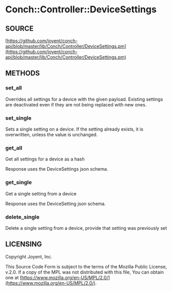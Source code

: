 # Conch::Controller::DeviceSettings

## SOURCE

[https://github.com/joyent/conch-api/blob/master/lib/Conch/Controller/DeviceSettings.pm](https://github.com/joyent/conch-api/blob/master/lib/Conch/Controller/DeviceSettings.pm)

## METHODS

### set\_all

Overrides all settings for a device with the given payload.
Existing settings are deactivated even if they are not being replaced with new ones.

### set\_single

Sets a single setting on a device. If the setting already exists, it is
overwritten, unless the value is unchanged.

### get\_all

Get all settings for a device as a hash

Response uses the DeviceSettings json schema.

### get\_single

Get a single setting from a device

Response uses the DeviceSetting json schema.

### delete\_single

Delete a single setting from a device, provide that setting was previously set

## LICENSING

Copyright Joyent, Inc.

This Source Code Form is subject to the terms of the Mozilla Public License,
v.2.0. If a copy of the MPL was not distributed with this file, You can obtain
one at [https://www.mozilla.org/en-US/MPL/2.0/](https://www.mozilla.org/en-US/MPL/2.0/).
